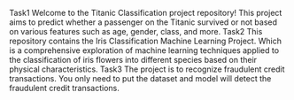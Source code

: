 Task1 Welcome to the Titanic Classification project repository! This project aims to predict whether a passenger on the Titanic survived or not based on various features such as age, gender, class, and more.
Task2 This repository contains the Iris Classification Machine Learning Project. Which is a comprehensive exploration of machine learning techniques applied to the classification of iris flowers into different species based on their physical characteristics.
Task3 The project is to recognize fraudulent credit transactions. You only need to put the dataset and model will detect the fraudulent credit transactions.
